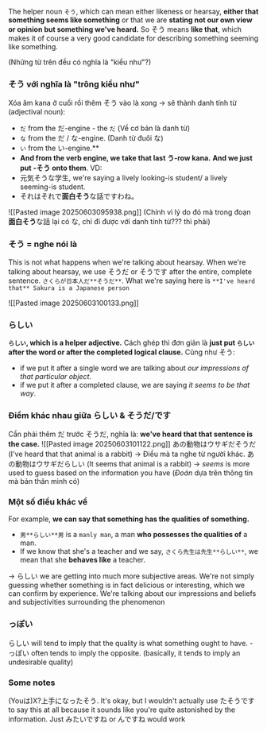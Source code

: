 The helper noun `そう`, which can mean either likeness or hearsay, **either that something seems like something** or that we are **stating not our own view or opinion but something we've heard.** So そう means **like that**, which makes it of course a very good candidate for describing something seeming like something.

(Những từ trên đều có nghĩa là "kiểu như"?)
### そう với nghĩa là "trông kiểu như"
Xóa âm kana ở cuối rồi thêm そう vào là xong -> sẽ thành danh tính từ (adjectival noun):
- `だ` from the だ-engine - the `だ` (Về cơ bản là danh từ)
- `な` from the だ / な-engine. (Danh từ đuôi な)
- `い` from the い-engine.** 
- **And from the verb engine, we take that last う-row kana.** **And we just put -そう onto them**.
VD: 
- 元気そうな学生, we're saying a lively looking-is student/ a lively seeming-is student.
- それはそれで**面白そう**な話ですわね。

![[Pasted image 20250603095938.png]]
(Chính vì lý do đó mà trong đoạn **面白そう**な話 lại có な, chỉ đi được với danh tính từ??? thì phải)
### そう = nghe nói là
This is not what happens when we're talking about hearsay. When we're talking about hearsay, we use そうだ or そうです after the entire, complete sentence.
`さくらが日本人だ**そうだ**`. What we're saying here is `**I've heard that** Sakura is a Japanese person`

![[Pasted image 20250603100133.png]]
### らしい
**`らしい`, which is a helper adjective.** Cách ghép thì đơn giản là **just put `らしい` after the word or after the completed logical clause.**
Cũng như そう:
- if we put it after a single word we are talking about *our impressions of that particular object*. 
- if we put it after a completed clause, we are saying *it seems to be that way*.
### Điểm khác nhau giữa らしい & そうだ/です
Cần phải thêm だ trước そうだ, nghĩa là: **we've heard that that sentence is the case.**
![[Pasted image 20250603101122.png]]
あの動物はウサギだそうだ (I've heard that that animal is a rabbit) -> Điều mà ta nghe từ người khác.
あの動物はウサギだらしい (It seems that animal is a rabbit) -> *seems* is more used to guess based on the information you have (*Đoán* dựa trên thông tin mà bản thân mình có)

### Một số điều khác về 
For example, **we can say that something has the qualities of something.** 
- `男**らしい**男` is a `manly man`, a man **who possesses the qualities of** a man.
- If we know that she's a teacher and we say, `さくら先生は先生**らしい**`, we mean that she **behaves like** a teacher.

-> らしい we are getting into much more subjective areas. We're not simply guessing whether something is in fact delicious or interesting, which we can confirm by experience. We're talking about our impressions and beliefs and subjectivities surrounding the phenomenon

### っぽい ​

らしい will tend to imply that the quality is what something ought to have. -っぽい often tends to imply the opposite. (basically, it tends to imply an undesirable quality)


### Some notes
(Youは)X?上手になったそう. It's okay, but I wouldn't actually use たそうです to say this at all because it sounds like you're quite astonished by the information. Just みたいですね or んですね would work